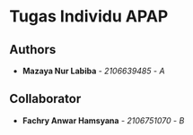 # Tugas Individu APAP

## Authors

* **Mazaya Nur Labiba** - *2106639485* - *A*

## Collaborator 

* **Fachry Anwar Hamsyana** - *2106751070* - *B*